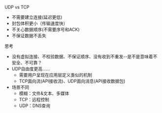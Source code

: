 UDP vs TCP
- 不需要建立连接(延迟更低)
- 封包体积更小（传输速度快）
- 不关心数据顺序(不需要序号和ACK)
- 不保证数据不丢失

思考
- 没有虚拟连接、不校验数据、不保证顺序、没有收到不重发--是不是意味着不安全、不可靠？
- UDP自由度更高......
  - 需要用户呈现在应用层定义类似的机制
  - TCP面向流(API接收流)、UDP面向消息(API接收数据包)
- 场景不同
  - 模糊：文件&文本、多媒体
  - TCP：远程控制
  - UDP：DNS查询
